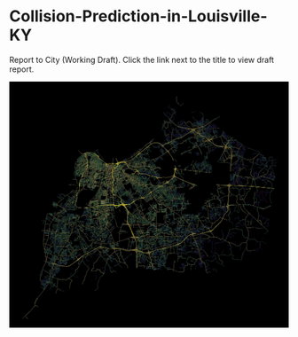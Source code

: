 # Collision-Prediction-in-Louisville-KY
Report to City (Working Draft). Click the link next to the title to view draft report.

![Collision Prediction](XGB_Pred.jpg) 
